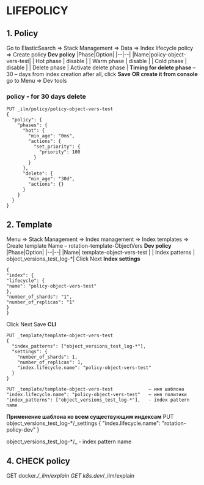 
# LIFEPOLICY

## 1. Policy
Go to ElasticSearch => Stack Management => Data => Index lifecycle policy => Create policy
**Dev policy**
|Phase|Option|
|--|--|
|Name|policy-object-vers-test|
| Hot phase    | disable |
| Warm phase   | disable |
| Cold phase   | disable |
| Delete phase | Activate delete phase |
**Timing for delete phase** – 30 – days from index creation
after all, click **Save**
**OR create it from console**  go to Menu => Dev tools

### policy - for 30 days delete 
```
PUT _ilm/policy/policy-object-vers-test
{
  "policy": {
    "phases": {
      "hot": {
        "min_age": "0ms",
        "actions": {
          "set_priority": {
            "priority": 100
          }
        }
      },
      "delete": {
        "min_age": "30d",
        "actions": {}
      }
    }
  }
}
```
## 2.  Template

Menu => Stack Management => Index management => Index templates => Create template
Name – rotation-template-ObjectVers
**Dev policy**
|Phase|Option|
|--|--|
|Name| template-object-vers-test |
| Index patterns | object_versions_test_log-*|
Click Next
**Index settings**
```
{
"index": {
"lifecycle": {
"name": "policy-object-vers-test"
},
"number_of_shards": "1",
"number_of_replicas": "1"
}
}
```
Click Next
Save
**CLI**
```
PUT _template/template-object-vers-test
{
  "index_patterns": ["object_versions_test_log-*"],                 
  "settings": {
    "number_of_shards": 1,
    "number_of_replicas": 1,
    "index.lifecycle.name": "policy-object-vers-test"    
  }
}

PUT _template/template-object-vers-test             – имя шаблона
"index.lifecycle.name": "policy-object-vers-test"   – имя политики
"index_patterns": ["object_versions_test_log-*"],   - index pattern name
```
**Применение шаблона ко всем существующим индексам**
PUT object_versions_test_log-*/_settings
{
  "index.lifecycle.name": "rotation-policy-dev" 
}

object_versions_test_log-*/_ - index pattern name

## 4. CHECK policy
GET docker.*/_ilm/explain
GET k8s.dev*/_ilm/explain
